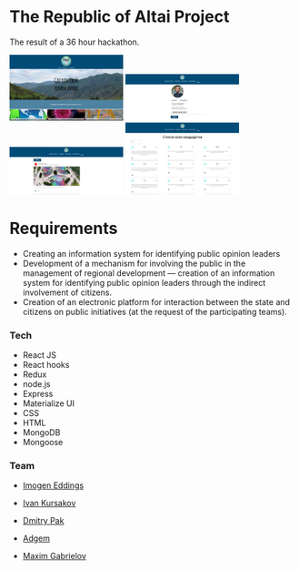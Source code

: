 # The Republic of Altai Project

The result of a 36 hour hackathon. 

<img src="https://github.com/negomi-e/altai/blob/master/images/Screenshot%202020-10-27%20at%2012.57.29.png" alt='Homepage' width="200" height="auto" >
<img src="https://github.com/negomi-e/altai/blob/master/images/Screenshot%202020-10-27%20at%2012.57.19.png" alt='Account page' width="200" height="auto" >
<img src="https://github.com/negomi-e/altai/blob/master/images/Screenshot%202020-10-27%20at%2012.57.09.png" alt='New page' width="200" height="auto" >
<img src="https://github.com/negomi-e/altai/blob/master/images/Screenshot%202020-10-27%20at%2012.56.58.png" alt='Voting page' width="200" height="auto" >

# Requirements

- Creating an information system for identifying public opinion leaders
- Development of a mechanism for involving the public in the management of regional development — creation of an information system for identifying public opinion leaders through the indirect involvement of citizens.
- Creation of an electronic platform for interaction between the state and citizens on public initiatives (at the request of the participating teams).

### Tech

* React JS
* React hooks
* Redux
* node.js
* Express
* Materialize UI
* CSS
* HTML
* MongoDB
* Mongoose


### Team

* [Imogen Eddings]
* [Ivan Kursakov]
* [Dmitry Pak]
* [Adgem]
* [Maxim Gabrielov]



  [Imogen Eddings]: <https://github.com/negomi-e/>
  [Ivan Kursakov]: <https://github.com/XaVi7777>
  [Dmitry Pak]: <https://github.com/pakdmitry88>
  [Adgem]: <https://github.com/Adgem19>
  [Maxim Gabrielov]: <https://github.com/Gabrielov8>
  
